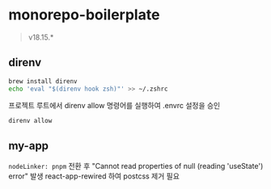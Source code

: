 # monorepo-boilerplate

> v18.15.*

## direnv

``` zsh
brew install direnv
echo 'eval "$(direnv hook zsh)"' >> ~/.zshrc
```

프로젝트 루트에서 direnv allow 명령어를 실행하여 .envrc 설정을 승인

``` zsh
direnv allow
```

## my-app

 `nodeLinker: pnpm` 전환 후 "Cannot read properties of null (reading 'useState') error" 발생 react-app-rewired 하여 postcss 제거 필요

